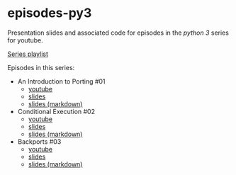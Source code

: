 episodes-py3
============

Presentation slides and associated code for episodes in the *python 3* series
for youtube.

[Series playlist](https://www.youtube.com/playlist?list=PLWBKAf81pmOZOukFi2KyQJ7QMNDzcq2yT)

Episodes in this series:

- An Introduction to Porting #01
    - [youtube](https://www.youtube.com/watch?v=eO4V5JaCiR4)
    - [slides](https://anthonywritescode.github.io/py3-preso/#/)
    - [slides (markdown)](https://github.com/anthonywritescode/py3-preso/blob/master/slides.md)
- Conditional Execution #02
    - [youtube](https://www.youtube.com/watch?v=AoEx8-UxTVQ)
    - [slides](https://anthonywritescode.github.io/episodes-py3/02-conditional-execution)
    - [slides (markdown)](https://github.com/anthonywritescode/episodes-py3/blob/master/02-conditional-execution/slides.md)
- Backports #03
    - [youtube](https://www.youtube.com/watch?v=rS2ZgWedTUs)
    - [slides](https://anthonywritescode.github.io/episodes-py3/03-backports)
    - [slides (markdown)](https://github.com/anthonywritescode/episodes-py3/blob/master/03-backports/slides.md)
